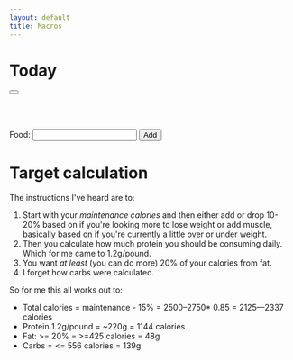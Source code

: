 ```yaml
---
layout: default
title: Macros
---
```


# Today
<button id="download"><a href="#" id="download-link"><i class="fas fa-file-download"></i></a></button>

<div class="w3-row-padding">
<div class="w3-half w3-container">

<table id="today-content"></table></br>

<label for="add-food">Food:</label>
<input type="text" id="add-food" name="food" autocomplete="off" style="position: relative;">
<button type="submit" onClick="add_food();return false">Add</button>

<ul id="foods"></ul>
</div>
<div class="w3-half w3-container" id="view" style="position:relative;left:-60px;"></div>
</div>

# Target calculation
The instructions I've heard are to:
1. Start with your *maintenance calories* and then either add or drop
   10-20% based on if you're looking more to lose weight or add
   muscle, basically based on if you're currently a little over or
   under weight.
2. Then you calculate how much protein you should be consuming daily.
   Which for me came to 1.2g/pound.
3. You want *at least* (you can do more) 20% of your calories from fat.
4. I forget how carbs were calculated.

So for me this all works out to:
- Total calories = maintenance - 15% = 2500–2750* 0.85 = 2125—2337 calories
- Protein 1.2g/pound = ~220g = 1144 calories
- Fat: >= 20% = >=425 calories = 48g
- Carbs = <= 556 calories = 139g
